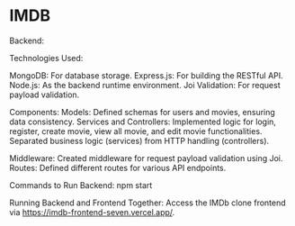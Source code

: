 # IMDB
Backend:

Technologies Used:

MongoDB: For database storage.
Express.js: For building the RESTful API.
Node.js: As the backend runtime environment.
Joi Validation: For request payload validation.

Components:
Models: Defined schemas for users and movies, ensuring data consistency.
Services and Controllers: Implemented logic for login, register, create movie, view all movie, and edit movie functionalities. Separated business logic (services) from HTTP handling (controllers).

Middleware: Created middleware for request payload validation using Joi.
Routes: Defined different routes for various API endpoints.

Commands to Run Backend:
npm start

Running Backend and Frontend Together:
Access the IMDb clone frontend via https://imdb-frontend-seven.vercel.app/.
